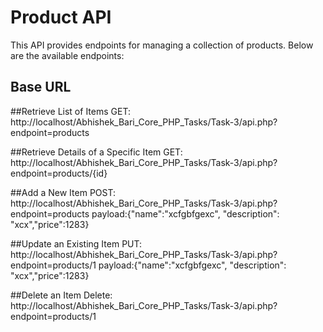# Product API

This API provides endpoints for managing a collection of products. Below are the available endpoints:

## Base URL

##Retrieve List of Items
GET: http://localhost/Abhishek_Bari_Core_PHP_Tasks/Task-3/api.php?endpoint=products

##Retrieve Details of a Specific Item
GET: http://localhost/Abhishek_Bari_Core_PHP_Tasks/Task-3/api.php?endpoint=products/{id}

##Add a New Item 
POST: http://localhost/Abhishek_Bari_Core_PHP_Tasks/Task-3/api.php?endpoint=products
payload:{"name":"xcfgbfgexc", "description": "xcx","price":1283}

##Update an Existing Item
PUT: http://localhost/Abhishek_Bari_Core_PHP_Tasks/Task-3/api.php?endpoint=products/1
payload:{"name":"xcfgbfgexc", "description": "xcx","price":1283}

##Delete an Item
Delete: http://localhost/Abhishek_Bari_Core_PHP_Tasks/Task-3/api.php?endpoint=products/1
